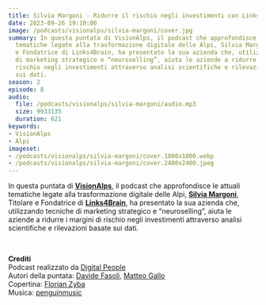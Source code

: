 ```yaml
---
title: Silvia Margoni - Ridurre il rischio negli investimenti con Links4Brain @Trento
date: 2023-09-26 19:10:00
image: /podcasts/visionalps/silvia-margoni/cover.jpg
summary: In questa puntata di VisionAlps, il podcast che approfondisce le attuali
  tematiche legate alla trasformazione digitale delle Alpi, Silvia Margoni, Titolare
  e Fondatrice di Links4Brain, ha presentato la sua azienda che, utilizzando tecniche
  di marketing strategico e “neuroselling”, aiuta le aziende a ridurre i margini di
  rischio negli investimenti attraverso analisi scientifiche e rilevazioni basate
  sui dati.
season: 2
episode: 8
audio:
  file: /podcasts/visionalps/silvia-margoni/audio.mp3
  size: 9933135
  duration: 621
keywords:
- VisionAlps
- Alpi
imageset:
- /podcasts/visionalps/silvia-margoni/cover.1000x1000.webp
- /podcasts/visionalps/silvia-margoni/cover.2400x2400.jpeg
---
```


In questa puntata di **[VisionAlps](https://www.visionalps.com/)**, il podcast che approfondisce le attuali tematiche legate alla trasformazione digitale delle Alpi, **[Silvia Margoni](https://it.linkedin.com/in/silviamargoni/it)**, Titolare e Fondatrice di **[Links4Brain](https://links4brain.com/)**, ha presentato la sua azienda che, utilizzando tecniche di marketing strategico e “neuroselling”, aiuta le aziende a ridurre i margini di rischio negli investimenti attraverso analisi scientifiche e rilevazioni basate sui dati.

<br>

**Crediti**<br>
Podcast realizzato da [Digital People](https://w3id.org/digitalpeople)<br>
Autori della puntata: [Davide Fasoli](https://www.linkedin.com/in/davide-fasoli-2b3246179/), [Matteo Gallo](https://www.linkedin.com/in/matteo-gallo-4a5ab31a8/)<br>
Copertina: [Florian Zyba](https://www.linkedin.com/in/florian-zyba/)<br>
Musica: [penguinmusic](https://pixabay.com/users/penguinmusic-24940186/)